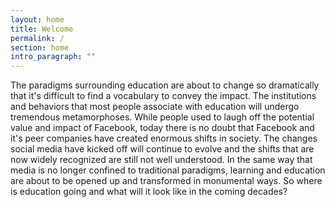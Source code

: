 ```yaml
---
layout: home
title: Welcome
permalink: /
section: home
intro_paragraph: ""
---
```

The paradigms surrounding education are about to change so dramatically that it's difficult to find a vocabulary to convey the impact. The institutions and behaviors that most people associate with education will undergo tremendous metamorphoses. While people used to laugh off the potential value and impact of Facebook, today there is no doubt that Facebook and it's peer companies have created enormous shifts in society. The changes social media have kicked off will continue to evolve and the shifts that are now widely recognized are still not well understood. In the same way that media is no longer confined to traditional paradigms, learning and education are about to be opened up and transformed in monumental ways. So where is education going and what will it look like in the coming decades?